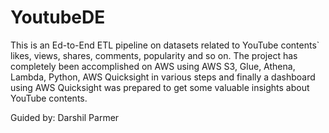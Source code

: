 # YoutubeDE
This is an Ed-to-End ETL pipeline on datasets related to YouTube contents` likes, views, shares, comments, popularity and so on. 
The project has completely been accomplished on AWS using AWS S3, Glue, Athena, Lambda, Python, AWS Quicksight in various steps and 
finally a dashboard using AWS Quicksight was prepared to get some valuable insights about YouTube contents.

Guided by: Darshil Parmer
